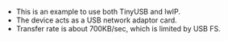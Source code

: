 * This is an example to use both TinyUSB and lwIP.
* The device acts as a USB network adaptor card.
* Transfer rate is about 700KB/sec, which is limited by USB FS.

